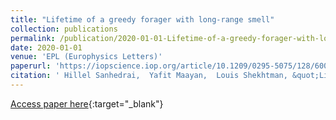 ```yaml
---
title: "Lifetime of a greedy forager with long-range smell"
collection: publications
permalink: /publication/2020-01-01-Lifetime-of-a-greedy-forager-with-long-range-smell
date: 2020-01-01
venue: 'EPL (Europhysics Letters)'
paperurl: 'https://iopscience.iop.org/article/10.1209/0295-5075/128/60003/meta?casa_token=4Lo05sXq0BUAAAAA:RdujlpAzYFLNNjlN0XbzXq3cOFpBfJc4v17V2rdQYwRH4VNfxmDc_imksgd26Uv0isfE7e7-tiQ2uUZLGX4'
citation: ' Hillel Sanhedrai,  Yafit Maayan,  Louis Shekhtman, &quot;Lifetime of a greedy forager with long-range smell.&quot; EPL (Europhysics Letters), 2020.'
---
```

[Access paper here](https://iopscience.iop.org/article/10.1209/0295-5075/128/60003/meta?casa_token=4Lo05sXq0BUAAAAA:RdujlpAzYFLNNjlN0XbzXq3cOFpBfJc4v17V2rdQYwRH4VNfxmDc_imksgd26Uv0isfE7e7-tiQ2uUZLGX4){:target="_blank"}
